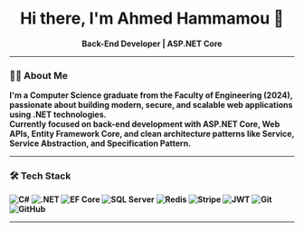 

<!--
**7amamo/7amamo** is a ✨ _special_ ✨ repository because its `README.md` (this file) appears on your GitHub profile.



- 🔭 I’m currently working on Back-end Using ASP.Net
- 🌱 I’m currently learning React.js
- 📫 How to reach me: ahmedhamamo095@gmail.com
-->


<h1 align="center">Hi there, I'm Ahmed Hammamou 👋</h1>

<p align="center">
  <strong>Back-End Developer | ASP.NET Core  
</p>

---

### 🧑‍💻 About Me

I'm a Computer Science graduate from the Faculty of Engineering (2024), passionate about building modern, secure, and scalable web applications using .NET technologies.  
Currently focused on back-end development with ASP.NET Core, Web APIs, Entity Framework Core, and clean architecture patterns like Service, Service Abstraction, and Specification Pattern.

---

### 🛠️ Tech Stack

![C#](https://img.shields.io/badge/C%23-239120?style=flat&logo=c-sharp&logoColor=white)
![.NET](https://img.shields.io/badge/.NET-512BD4?style=flat&logo=dotnet&logoColor=white)
![EF Core](https://img.shields.io/badge/Entity_Framework_Core-512BD4?style=flat&logo=.net)
![SQL Server](https://img.shields.io/badge/SQL_Server-CC2927?style=flat&logo=microsoft-sql-server&logoColor=white)
![Redis](https://img.shields.io/badge/Redis-DC382D?style=flat&logo=redis&logoColor=white)
![Stripe](https://img.shields.io/badge/Stripe-008CDD?style=flat&logo=stripe&logoColor=white)
![JWT](https://img.shields.io/badge/JWT-black?style=flat&logo=jsonwebtokens)
![Git](https://img.shields.io/badge/Git-F05032?style=flat&logo=git&logoColor=white)
![GitHub](https://img.shields.io/badge/GitHub-181717?style=flat&logo=github)

---


